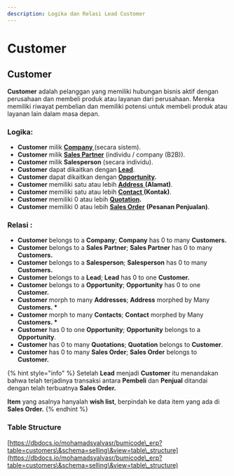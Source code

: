 ```yaml
---
description: Logika dan Relasi Lead Customer
---
```


# Customer

## Customer

**Customer** adalah pelanggan yang memiliki hubungan bisnis aktif dengan perusahaan dan membeli produk atau layanan dari perusahaan. Mereka memiliki riwayat pembelian dan memiliki potensi untuk membeli produk atau layanan lain dalam masa depan.

### Logika:

* **Customer** milik [**Company** ](../core-concept.md#company-perusahaan)(secara sistem).
* **Customer** milik [**Sales Partner**](../selling-concept/sales-partner.md) (individu / company (B2B)).
* **Customer** milik **Salesperson** (secara individu).
* **Customer** dapat dikaitkan dengan [**Lead**](lead.md).
* **Customer** dapat dikaitkan dengan [**Opportunity**](opportunity.md)**.**
* **Customer** memiliki satu atau lebih [**Address** ](address.md)**(Alamat)**.
* **Customer** memiliki satu atau lebih [**Contact** ](contact.md)**(Kontak)**.
* **Customer** memiliki 0 atau lebih [**Quotation**](../selling-concept/quotation.md)**.**
* **Customer** memiliki 0 atau lebih [**Sales Order**](../selling-concept/sales-order.md) **(Pesanan Penjualan)**.

### Relasi :

* **Customer** belongs to a **Company**; **Company** has 0 to many **Customers.**
* **Customer** belongs to a **Sales Partner**; **Sales Partner** has 0 to many **Customers.**
* **Customer** belongs to a **Salesperson**; **Salesperson** has 0 to many **Customers.**
* **Customer** belongs to a **Lead**; **Lead** has 0 to one **Customer.**
* **Customer** belongs to a **Opportunity**; **Opportunity** has 0 to one **Customer.**
* **Customer** morph to many **Addresses**; **Address** morphed by Many **Customers. \***
* **Customer** morph to many **Contacts**; **Contact** morphed by Many **Customers. \***
* **Customer** has 0 to one **Opportunity**; **Opportunity** belongs to a **Opportunity**.
* **Customer** has 0 to many **Quotations**; **Quotation** belongs to **Customer**.
* **Customer** has 0 to many **Sales Order**; **Sales Order** belongs to **Customer.**

{% hint style="info" %}
Setelah **Lead** menjadi **Customer** itu menandakan bahwa telah terjadinya transaksi antara **Pembeli** dan **Penjual** ditandai dengan telah terbuatnya **Sales Order.**

**Item** yang asalnya hanyalah **wish list**, berpindah ke data item yang ada di **Sales Order.**&#x20;
{% endhint %}

### Table Structure

[https://dbdocs.io/mohamadsyalvasr/bumicode\_erp?table=customers\&schema=selling\&view=table\_structure](https://dbdocs.io/mohamadsyalvasr/bumicode\_erp?table=customers\&schema=selling\&view=table\_structure)
